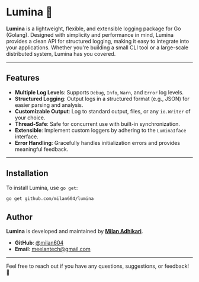 # Lumina 🌟

**Lumina** is a lightweight, flexible, and extensible logging package for Go (Golang). Designed with simplicity and performance in mind, Lumina provides a clean API for structured logging, making it easy to integrate into your applications. Whether you're building a small CLI tool or a large-scale distributed system, Lumina has you covered.

---

## Features

- **Multiple Log Levels**: Supports `Debug`, `Info`, `Warn`, and `Error` log levels.
- **Structured Logging**: Output logs in a structured format (e.g., JSON) for easier parsing and analysis.
- **Customizable Output**: Log to standard output, files, or any `io.Writer` of your choice.
- **Thread-Safe**: Safe for concurrent use with built-in synchronization.
- **Extensible**: Implement custom loggers by adhering to the `LuminaIface` interface.
- **Error Handling**: Gracefully handles initialization errors and provides meaningful feedback.

---

## Installation

To install Lumina, use `go get`:

```bash
go get github.com/milan604/lumina
```

## Author

**Lumina** is developed and maintained by **[Milan Adhikari](https://github.com/milan604)**.

- **GitHub**: [@milan604](https://github.com/milan604)
- **Email**: meelantech@gmail.com

---

Feel free to reach out if you have any questions, suggestions, or feedback! 🚀
